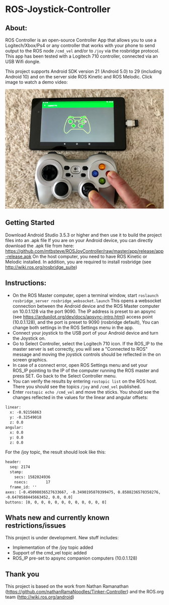 
# ROS-Joystick-Controller
## About:
ROS Controller is an open-source Controller App that allows you to use a Logitech/Xbox/Ps4 or any controller that works with your phone to send output to the ROS node `/cmd_vel` and/or to `/joy` via the rosbridge protocol. This app has been tested with a Logitech 710 controller, connected via an USB Wifi dongle.

This project supports Android SDK version 21 (Android 5.0) to 29 (including Android 10) and on the server side ROS Kinetic and ROS Melodic. Click image to watch a demo video:

[![Click to watch the video](https://github.com/mtbsteve/ROSJoyController/blob/master/Art/IMG_7374.jpg)](https://youtu.be/Eqjn8VuzvqU)

## Getting Started
Download Android Studio 3.5.3 or higher and then use it to build the project files into an .apk file
If you are on your Android device, you can directly download the .apk file from here: https://github.com/mtbsteve/ROSJoyController/raw/master/app/release/app-release.apk
On the host computer, you need to have ROS Kinetic or Melodic installed. In addition, you are required to install rosbridge (see http://wiki.ros.org/rosbridge_suite)

## Instructions:
- On the ROS Master computer, open a terminal window, start 
  `roslaunch rosbridge_server rosbridge_websocket.launch`
This opens a websocket connection between the Android device and the ROS Master computer on 10.0.1.128 via the port 9090. The IP address is preset to an apsync (see https://ardupilot.org/dev/docs/apsync-intro.html) access point (10.0.1.128), and the port is preset to 9090 (rosbridge default), You can change both settings in the ROS Settings menu in the app.
- Connect your joystick to the USB port of your Android device and turn the Joystick on.
- Go to Select Controller, select the Logitech 710 icon. If the ROS_IP to the master server is set correctly, you will see a "Connected to ROS" message and moving the joystick controls should be reflected in the on screen graphics.
- In case of a connect error, open ROS Settings menu and set your ROS_IP pointing to the IP of the computer running the ROS master and press SET. Go back to the Select Controller menu.
- You can verify the results by entering `rostopic list` on the ROS host. There you should see the topics `/joy` and `/cmd_vel` published.
- Enter `rostopic echo /cmd_vel` and move the sticks. You should see the changes reflected in the values for the linear and angular offsets:
```
linear: 
  x: -0.92156863
  y: -0.32549018
  z: 0.0
angular: 
  x: 0.0
  y: 0.0
  z: 0.0
```
For the /joy topic, the result should look like this:
```
header: 
  seq: 2174
  stamp: 
    secs: 1582024936
    nsecs:        17
  frame_id: ''
axes: [-0.45098036527633667, -0.3490195870399475, 0.8588236570358276, -0.6470588445663452, 0.0, 0.0]
buttons: [0, 0, 0, 0, 0, 0, 0, 0, 0, 0, 0, 0]
```

## Whats new and currently known restrictions/issues
This project is under development. New stuff includes:
- Implementation of the /joy topic added
- Support of the cmd_vel topic added
- ROS_IP pre-set to apsync companion computers (10.0.1.128)

     
## Thank you
This project is based on the work from Nathan Ramanathan (https://github.com/nathanRamaNoodles/Tinker-Controller) and the ROS.org team (http://wiki.ros.org/android)
